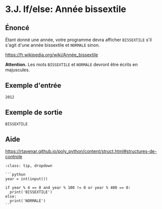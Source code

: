 # 3.J. If/else: Année bissextile

## **Énoncé**

Étant donné une année, votre programme devra afficher `BISSEXTILE` s'il s'agit d'une année bissextile et  `NORMALE` sinon.

https://fr.wikipedia.org/wiki/Année_bissextile

**Attention.** Les mots `BISSEXTILE` et `NORMALE` devront être écrits en majuscules.

## Exemple d'entrée

```
2012
```

## Exemple de sortie

```
BISSEXTILE
```

## Aide

https://rtavenar.github.io/poly_python/content/struct.html#structures-de-controle

<div id="pad"></div>
            <script>Pythonpad('pad', {'id': '3.J.', 'title': 'Testez votre solution ici', 'src': '# Lire un entier :\n# a = int(input())\n# Afficher une valeur :\n# print(a)'})</script>


````{admonition} Cliquez ici pour voir la solution
:class: tip, dropdown

```python
year = int(input())

if year % 4 == 0 and year % 100 != 0 or year % 400 == 0:
  print('BISSEXTILE')
else:
  print('NORMALE')
```
````

